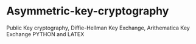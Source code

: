 # Asymmetric-key-cryptography
Public Key cryptography, Diffie-Hellman Key Exchange, Arithematica Key Exchange
PYTHON and LATEX
